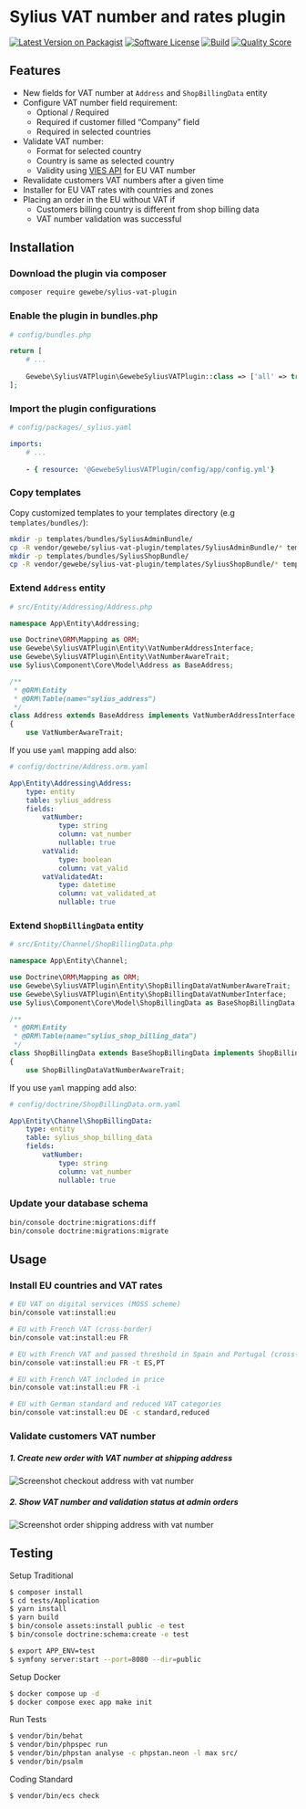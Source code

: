 
# Sylius VAT number and rates plugin

[![Latest Version on Packagist][ico-version]][link-packagist]
[![Software License][ico-license]](LICENSE)
[![Build][ico-build]][link-build]
[![Quality Score][ico-code-quality]][link-code-quality]

## Features
 * New fields for VAT number at `Address` and `ShopBillingData` entity
 * Configure VAT number field requirement:
    * Optional / Required
    * Required if customer filled “Company” field
    * Required in selected countries
 * Validate VAT number:
    * Format for selected country
    * Country is same as selected country
    * Validity using [VIES API](http://ec.europa.eu/taxation_customs/vies/) for EU VAT number
 * Revalidate customers VAT numbers after a given time
 * Installer for EU VAT rates with countries and zones
 * Placing an order in the EU without VAT if
    * Customers billing country is different from shop billing data
    * VAT number validation was successful

## Installation

### Download the plugin via composer
```bash
composer require gewebe/sylius-vat-plugin
```

### Enable the plugin in bundles.php
```php
# config/bundles.php

return [
    # ...
    
    Gewebe\SyliusVATPlugin\GewebeSyliusVATPlugin::class => ['all' => true],
];
```

### Import the plugin configurations
```yaml
# config/packages/_sylius.yaml

imports:
    # ...
       
    - { resource: '@GewebeSyliusVATPlugin/config/app/config.yml'}
```

### Copy templates
Copy customized templates to your templates directory (e.g `templates/bundles/`):

```bash
mkdir -p templates/bundles/SyliusAdminBundle/
cp -R vendor/gewebe/sylius-vat-plugin/templates/SyliusAdminBundle/* templates/bundles/SyliusAdminBundle/
mkdir -p templates/bundles/SyliusShopBundle/
cp -R vendor/gewebe/sylius-vat-plugin/templates/SyliusShopBundle/* templates/bundles/SyliusShopBundle/
```

### Extend `Address` entity

```php
# src/Entity/Addressing/Address.php

namespace App\Entity\Addressing;

use Doctrine\ORM\Mapping as ORM;
use Gewebe\SyliusVATPlugin\Entity\VatNumberAddressInterface;
use Gewebe\SyliusVATPlugin\Entity\VatNumberAwareTrait;
use Sylius\Component\Core\Model\Address as BaseAddress;

/**
 * @ORM\Entity
 * @ORM\Table(name="sylius_address")
 */
class Address extends BaseAddress implements VatNumberAddressInterface
{
    use VatNumberAwareTrait;
```

If you use `yaml` mapping add also:
```yaml
# config/doctrine/Address.orm.yaml

App\Entity\Addressing\Address:
    type: entity
    table: sylius_address
    fields:
        vatNumber:
            type: string
            column: vat_number
            nullable: true
        vatValid:
            type: boolean
            column: vat_valid
        vatValidatedAt:
            type: datetime
            column: vat_validated_at
            nullable: true
```

### Extend `ShopBillingData` entity

```php
# src/Entity/Channel/ShopBillingData.php

namespace App\Entity\Channel;

use Doctrine\ORM\Mapping as ORM;
use Gewebe\SyliusVATPlugin\Entity\ShopBillingDataVatNumberAwareTrait;
use Gewebe\SyliusVATPlugin\Entity\ShopBillingDataVatNumberInterface;
use Sylius\Component\Core\Model\ShopBillingData as BaseShopBillingData;

/**
 * @ORM\Entity
 * @ORM\Table(name="sylius_shop_billing_data")
 */
class ShopBillingData extends BaseShopBillingData implements ShopBillingDataVatNumberInterface
{
    use ShopBillingDataVatNumberAwareTrait;
```

If you use `yaml` mapping add also:
```yaml
# config/doctrine/ShopBillingData.orm.yaml

App\Entity\Channel\ShopBillingData:
    type: entity
    table: sylius_shop_billing_data
    fields:
        vatNumber:
            type: string
            column: vat_number
            nullable: true
```

### Update your database schema

```bash
bin/console doctrine:migrations:diff
bin/console doctrine:migrations:migrate
```

## Usage

### Install EU countries and VAT rates

```bash
# EU VAT on digital services (MOSS scheme)
bin/console vat:install:eu

# EU with French VAT (cross-border)
bin/console vat:install:eu FR

# EU with French VAT and passed threshold in Spain and Portugal (cross-border)
bin/console vat:install:eu FR -t ES,PT

# EU with French VAT included in price
bin/console vat:install:eu FR -i

# EU with German standard and reduced VAT categories
bin/console vat:install:eu DE -c standard,reduced
```

### Validate customers VAT number

##### 1. Create new order with VAT number at shipping address
![Screenshot checkout address with vat number](docs/images/checkout_address.png)

##### 2. Show VAT number and validation status at admin orders
![Screenshot order shipping address with vat number](docs/images/admin_order_address.png)


## Testing

Setup Traditional
```bash
$ composer install
$ cd tests/Application
$ yarn install
$ yarn build
$ bin/console assets:install public -e test
$ bin/console doctrine:schema:create -e test

$ export APP_ENV=test
$ symfony server:start --port=8080 --dir=public
```

Setup Docker
```bash
$ docker compose up -d
$ docker compose exec app make init
```

Run Tests
```bash
$ vendor/bin/behat
$ vendor/bin/phpspec run
$ vendor/bin/phpstan analyse -c phpstan.neon -l max src/
$ vendor/bin/psalm
```

Coding Standard
```bash
$ vendor/bin/ecs check
```

[ico-version]: https://img.shields.io/packagist/v/gewebe/sylius-vat-plugin.svg?style=flat-square
[ico-license]: https://img.shields.io/badge/license-MIT-brightgreen.svg?style=flat-square
[ico-code-quality]: https://img.shields.io/scrutinizer/g/gewebe/SyliusVATPlugin.svg?style=flat-square
[ico-build]: https://github.com/gewebe/SyliusVATPlugin/actions/workflows/build.yml/badge.svg

[link-packagist]: https://packagist.org/packages/gewebe/sylius-vat-plugin
[link-code-quality]: https://scrutinizer-ci.com/g/gewebe/SyliusVATPlugin
[link-build]: https://github.com/gewebe/SyliusVATPlugin/actions/workflows/build.yml
